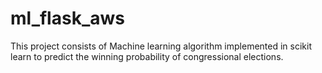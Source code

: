 # ml_flask_aws
This project consists of Machine learning algorithm implemented in scikit learn to predict the winning probability of congressional elections.
